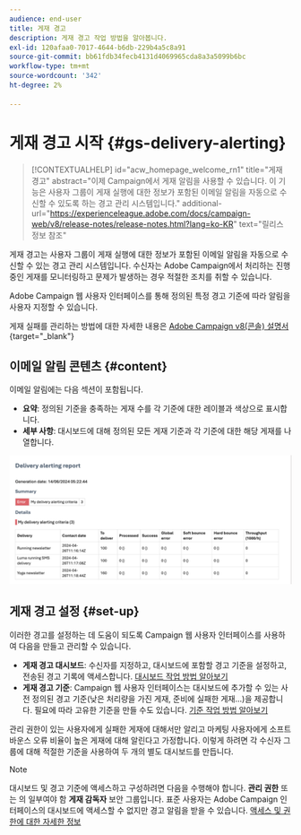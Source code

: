 ```yaml
---
audience: end-user
title: 게재 경고
description: 게재 경고 작업 방법을 알아봅니다.
exl-id: 120afaa0-7017-4644-b6db-229b4a5c8a91
source-git-commit: bb61fdb34fecb4131d4069965cda8a3a5099b6bc
workflow-type: tm+mt
source-wordcount: '342'
ht-degree: 2%

---
```


# 게재 경고 시작 {#gs-delivery-alerting}


>[!CONTEXTUALHELP]
>id="acw_homepage_welcome_rn1"
>title="게재 경고"
>abstract="이제 Campaign에서 게재 알림을 사용할 수 있습니다. 이 기능은 사용자 그룹이 게재 실행에 대한 정보가 포함된 이메일 알림을 자동으로 수신할 수 있도록 하는 경고 관리 시스템입니다."
>additional-url="https://experienceleague.adobe.com/docs/campaign-web/v8/release-notes/release-notes.html?lang=ko-KR" text="릴리스 정보 참조"

게재 경고는 사용자 그룹이 게재 실행에 대한 정보가 포함된 이메일 알림을 자동으로 수신할 수 있는 경고 관리 시스템입니다. 수신자는 Adobe Campaign에서 처리하는 진행 중인 게재를 모니터링하고 문제가 발생하는 경우 적절한 조치를 취할 수 있습니다.

Adobe Campaign 웹 사용자 인터페이스를 통해 정의된 특정 경고 기준에 따라 알림을 사용자 지정할 수 있습니다.

게재 실패를 관리하는 방법에 대한 자세한 내용은 [Adobe Campaign v8(콘솔) 설명서](https://experienceleague.adobe.com/en/docs/campaign/campaign-v8/send/failures/delivery-failures#send){target="_blank"}

## 이메일 알림 콘텐츠 {#content}

이메일 알림에는 다음 섹션이 포함됩니다.

* **요약**: 정의된 기준을 충족하는 게재 수를 각 기준에 대한 레이블과 색상으로 표시합니다.
* **세부 사항**: 대시보드에 대해 정의된 모든 게재 기준과 각 기준에 대한 해당 게재를 나열합니다.

![](assets/alerting-email.png)

## 게재 경고 설정 {#set-up}

이러한 경고를 설정하는 데 도움이 되도록 Campaign 웹 사용자 인터페이스를 사용하여 다음을 만들고 관리할 수 있습니다.

* **게재 경고 대시보드**: 수신자를 지정하고, 대시보드에 포함할 경고 기준을 설정하고, 전송된 경고 기록에 액세스합니다. [대시보드 작업 방법 알아보기](../msg/delivery-alerting-dashboards.md)
* **게재 경고 기준**: Campaign 웹 사용자 인터페이스는 대시보드에 추가할 수 있는 사전 정의된 경고 기준(낮은 처리량을 가진 게재, 준비에 실패한 게재...)을 제공합니다. 필요에 따라 고유한 기준을 만들 수도 있습니다. [기준 작업 방법 알아보기](../msg/delivery-alerting-criteria.md)

관리 권한이 있는 사용자에게 실패한 게재에 대해서만 알리고 마케팅 사용자에게 소프트 바운스 오류 비율이 높은 게재에 대해 알린다고 가정합니다. 이렇게 하려면 각 수신자 그룹에 대해 적절한 기준을 사용하여 두 개의 별도 대시보드를 만듭니다.

>[!NOTE]
>
>대시보드 및 경고 기준에 액세스하고 구성하려면 다음을 수행해야 합니다. **관리 권한** 또는 의 일부여야 함 **게재 감독자** 보안 그룹입니다. 표준 사용자는 Adobe Campaign 인터페이스의 대시보드에 액세스할 수 없지만 경고 알림을 받을 수 있습니다. [액세스 및 권한에 대한 자세한 정보](../get-started/permissions.md)
